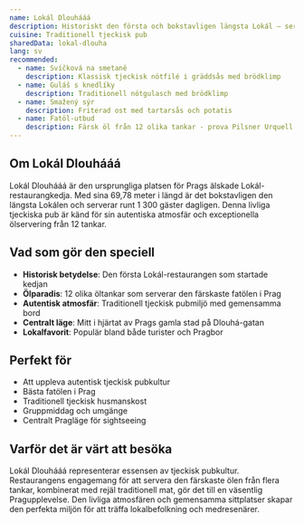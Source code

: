 ```yaml
---
name: Lokál Dlouhááá
description: Historiskt den första och bokstavligen längsta Lokál – serverar traditionell tjeckisk pubmat från 12 öltankar
cuisine: Traditionell tjeckisk pub
sharedData: lokal-dlouha
lang: sv
recommended:
  - name: Svíčková na smetaně
    description: Klassisk tjeckisk nötfilé i gräddsås med brödklimp
  - name: Guláš s knedlíky
    description: Traditionell nötgulasch med brödklimp
  - name: Smažený sýr
    description: Friterad ost med tartarsås och potatis
  - name: Fatöl-utbud
    description: Färsk öl från 12 olika tankar - prova Pilsner Urquell
---
```


## Om Lokál Dlouhááá

Lokál Dlouhááá är den ursprungliga platsen för Prags älskade Lokál-restaurangkedja. Med sina 69,78 meter i längd är det bokstavligen den längsta Lokálen och serverar runt 1 300 gäster dagligen. Denna livliga tjeckiska pub är känd för sin autentiska atmosfär och exceptionella ölservering från 12 tankar.

## Vad som gör den speciell

- **Historisk betydelse**: Den första Lokál-restaurangen som startade kedjan
- **Ölparadis**: 12 olika öltankar som serverar den färskaste fatölen i Prag
- **Autentisk atmosfär**: Traditionell tjeckisk pubmiljö med gemensamma bord
- **Centralt läge**: Mitt i hjärtat av Prags gamla stad på Dlouhá-gatan
- **Lokalfavorit**: Populär bland både turister och Pragbor

## Perfekt för

- Att uppleva autentisk tjeckisk pubkultur
- Bästa fatölen i Prag
- Traditionell tjeckisk husmanskost
- Gruppmiddag och umgänge
- Centralt Pragläge för sightseeing

## Varför det är värt att besöka

Lokál Dlouhááá representerar essensen av tjeckisk pubkultur. Restaurangens engagemang för att servera den färskaste ölen från flera tankar, kombinerat med rejäl traditionell mat, gör det till en väsentlig Pragupplevelse. Den livliga atmosfären och gemensamma sittplatser skapar den perfekta miljön för att träffa lokalbefolkning och medresenärer.